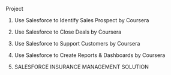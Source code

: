 Project

1. Use Salesforce to Identify Sales Prospect by Coursera

2. Use Salesforce to Close Deals by Coursera

3. Use Salesforce to Support Customers by Coursera

4. Use Salesforce to Create Reports & Dashboards by Coursera

5. SALESFORCE INSURANCE MANAGEMENT SOLUTION
